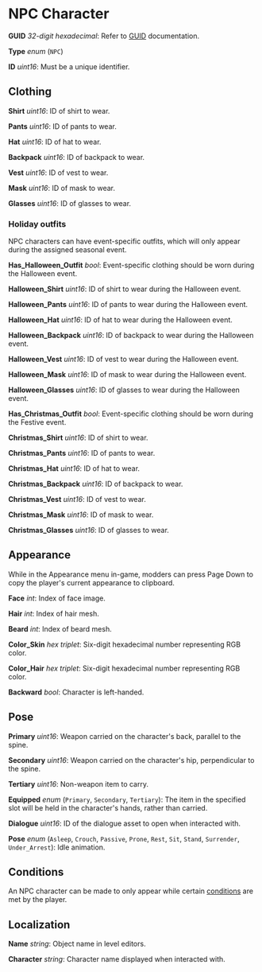 NPC Character
=============

**GUID** *32-digit hexadecimal*: Refer to [GUID](/GUID.md) documentation.

**Type** *enum* (`NPC`)

**ID** *uint16*: Must be a unique identifier.

Clothing
--------

**Shirt** *uint16*: ID of shirt to wear.

**Pants** *uint16*: ID of pants to wear.

**Hat** *uint16*: ID of hat to wear.

**Backpack** *uint16*: ID of backpack to wear.

**Vest** *uint16*: ID of vest to wear.

**Mask** *uint16*: ID of mask to wear.

**Glasses** *uint16*: ID of glasses to wear.

### Holiday outfits

NPC characters can have event-specific outfits, which will only appear during the assigned seasonal event.

**Has_Halloween_Outfit** *bool*: Event-specific clothing should be worn during the Halloween event.

**Halloween_Shirt** *uint16*: ID of shirt to wear during the Halloween event.

**Halloween_Pants** *uint16*: ID of pants to wear during the Halloween event.

**Halloween_Hat** *uint16*: ID of hat to wear during the Halloween event.

**Halloween_Backpack** *uint16*: ID of backpack to wear during the Halloween event.

**Halloween_Vest** *uint16*: ID of vest to wear during the Halloween event.

**Halloween_Mask** *uint16*: ID of mask to wear during the Halloween event.

**Halloween_Glasses** *uint16*: ID of glasses to wear during the Halloween event.

**Has_Christmas_Outfit** *bool*: Event-specific clothing should be worn during the Festive event.

**Christmas_Shirt** *uint16*: ID of shirt to wear.

**Christmas_Pants** *uint16*: ID of pants to wear.

**Christmas_Hat** *uint16*: ID of hat to wear.

**Christmas_Backpack** *uint16*: ID of backpack to wear.

**Christmas_Vest** *uint16*: ID of vest to wear.

**Christmas_Mask** *uint16*: ID of mask to wear.

**Christmas_Glasses** *uint16*: ID of glasses to wear.

Appearance
----------

While in the Appearance menu in-game, modders can press Page Down to copy the player's current appearance to clipboard.

**Face** *int*: Index of face image.

**Hair** *int*: Index of hair mesh.

**Beard** *int*: Index of beard mesh.

**Color_Skin** *hex triplet*: Six-digit hexadecimal number representing RGB color.

**Color_Hair** *hex triplet*: Six-digit hexadecimal number representing RGB color.

**Backward** *bool*: Character is left-handed.

Pose
----

**Primary** *uint16*: Weapon carried on the character's back, parallel to the spine.

**Secondary** *uint16*: Weapon carried on the character's hip, perpendicular to the spine.

**Tertiary** *uint16*: Non-weapon item to carry.

**Equipped** *enum* (`Primary`, `Secondary`, `Tertiary`): The item in the specified slot will be held in the character's hands, rather than carried.

**Dialogue** *uint16*: ID of the dialogue asset to open when interacted with.

**Pose** *enum* (`Asleep`, `Crouch`, `Passive`, `Prone`, `Rest`, `Sit`, `Stand`, `Surrender`, `Under_Arrest`): Idle animation.

Conditions
----------

An NPC character can be made to only appear while certain [conditions](/NPCAsset/Conditions.md) are met by the player.

Localization
------------

**Name** *string*: Object name in level editors.

**Character** *string*: Character name displayed when interacted with. 

